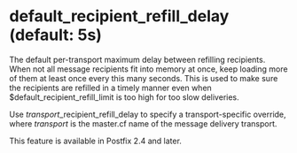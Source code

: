 # default_recipient_refill_delay (default: 5s)

The default per-transport maximum delay between refilling recipients.
When not all message recipients fit into memory at once, keep loading
more of them at least once every this many seconds. This is used to
make sure the recipients are refilled in a timely manner even when
$default\_recipient\_refill\_limit is too high for too slow deliveries.



 Use *transport*\_recipient\_refill\_delay to specify a
transport-specific override, where *transport* is the master.cf
name of the message delivery transport.



 This feature is available in Postfix 2.4 and later. 



